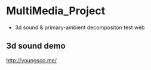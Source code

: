 # MultiMedia_Project
- 3d sound & primary-ambient decompositon test web

## 3d sound demo
http://youngsoo.me/
